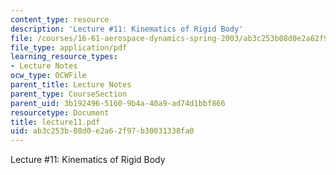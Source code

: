 ```yaml
---
content_type: resource
description: 'Lecture #11: Kinematics of Rigid Body'
file: /courses/16-61-aerospace-dynamics-spring-2003/ab3c253b08d0e2a62f97b30031338fa0_lecture11.pdf
file_type: application/pdf
learning_resource_types:
- Lecture Notes
ocw_type: OCWFile
parent_title: Lecture Notes
parent_type: CourseSection
parent_uid: 3b192496-5160-9b4a-40a9-ad74d1bbf866
resourcetype: Document
title: lecture11.pdf
uid: ab3c253b-08d0-e2a6-2f97-b30031338fa0
---
```

Lecture #11: Kinematics of Rigid Body

